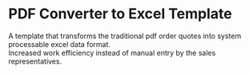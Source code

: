 # PDF Converter to Excel Template 

A template that transforms the traditional pdf order quotes into system processable excel data format. <br />
Increased work efficiency instead of manual entry by the sales representatives.
